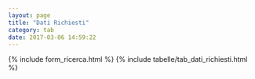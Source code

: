 ```yaml
---
layout: page
title: "Dati Richiesti"
category: tab
date: 2017-03-06 14:59:22
---
```


{% include form_ricerca.html %}
{% include tabelle/tab_dati_richiesti.html %}

